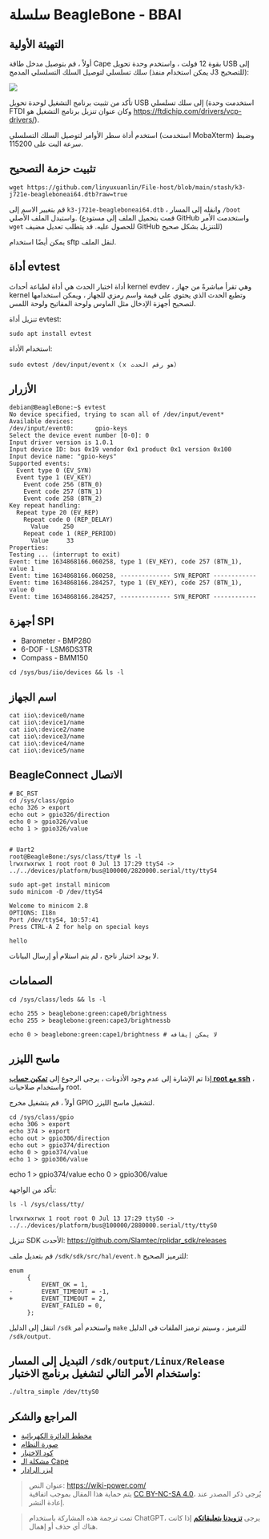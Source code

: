# سلسلة BeagleBone - BBAI

## التهيئة الأولية

أولاً ، قم بتوصيل مدخل طاقة Cape بقوة 12 فولت ، واستخدم وحدة تحويل USB إلى سلك تسلسلي لتوصيل السلك التسلسلي المدمج (يمكن استخدام منفذ J3 للتصحيح):

![](https://wiki-media-1253965369.cos.ap-guangzhou.myqcloud.com/img/20211027164010.png)

تأكد من تثبيت برنامج التشغيل لوحدة تحويل USB إلى سلك تسلسلي (استخدمت وحدة FTDI وكان عنوان تنزيل برنامج التشغيل هو <https://ftdichip.com/drivers/vcp-drivers/>).

استخدم أداة سطر الأوامر لتوصيل السلك التسلسلي (استخدمت MobaXterm) وضبط سرعة البت على 115200.

## تثبيت حزمة التصحيح

```shell
wget https://github.com/linyuxuanlin/File-host/blob/main/stash/k3-j721e-beagleboneai64.dtb?raw=true
```

قم بتغيير الاسم إلى `k3-j721e-beagleboneai64.dtb` ، وانقله إلى المسار `/boot` واستبدل الملف الأصلي. (قمت بتحميل الملف إلى مستودع GitHub واستخدمت الأمر `wget` للحصول عليه. قد يتطلب تعديل مضيف GitHub للتنزيل بشكل صحيح)

يمكن أيضًا استخدام sftp لنقل الملف.

## أداة evtest

أداة اختبار الحدث هي أداة لطباعة أحداث kernel evdev ، وهي تقرأ مباشرةً من جهاز kernel وتطبع الحدث الذي يحتوي على قيمة واسم رمزي للجهاز ، ويمكن استخدامها لتصحيح أجهزة الإدخال مثل الماوس ولوحة المفاتيح ولوحة اللمس.

تنزيل أداة evtest:

```shell
sudo apt install evtest
```

استخدام الأداة:

```shell
sudo evtest /dev/input/eventｘ（ｘ هو رقم الحدث）
```

## الأزرار

```shell
debian@BeagleBone:~$ evtest
No device specified, trying to scan all of /dev/input/event*
Available devices:
/dev/input/event0:      gpio-keys
Select the device event number [0-0]: 0
Input driver version is 1.0.1
Input device ID: bus 0x19 vendor 0x1 product 0x1 version 0x100
Input device name: "gpio-keys"
Supported events:
  Event type 0 (EV_SYN)
  Event type 1 (EV_KEY)
    Event code 256 (BTN_0)
    Event code 257 (BTN_1)
    Event code 258 (BTN_2)
Key repeat handling:
  Repeat type 20 (EV_REP)
    Repeat code 0 (REP_DELAY)
      Value    250
    Repeat code 1 (REP_PERIOD)
      Value     33
Properties:
Testing ... (interrupt to exit)
Event: time 1634868166.060258, type 1 (EV_KEY), code 257 (BTN_1), value 1
Event: time 1634868166.060258, -------------- SYN_REPORT ------------
Event: time 1634868166.284257, type 1 (EV_KEY), code 257 (BTN_1), value 0
Event: time 1634868166.284257, -------------- SYN_REPORT ------------
```

## أجهزة SPI

- Barometer - BMP280
- 6-DOF - LSM6DS3TR
- Compass - BMM150

```shell
cd /sys/bus/iio/devices && ls -l
```

## اسم الجهاز

```shell
cat iio\:device0/name
cat iio\:device1/name
cat iio\:device2/name
cat iio\:device3/name
cat iio\:device4/name
cat iio\:device5/name
```

## BeagleConnect الاتصال

```shell
# BC_RST
cd /sys/class/gpio
echo 326 > export
echo out > gpio326/direction
echo 0 > gpio326/value
echo 1 > gpio326/value


# Uart2
root@BeagleBone:/sys/class/tty# ls -l
lrwxrwxrwx 1 root root 0 Jul 13 17:29 ttyS4 -> ../../devices/platform/bus@100000/2820000.serial/tty/ttyS4

sudo apt-get install minicom
sudo minicom -D /dev/ttyS4

Welcome to minicom 2.8
OPTIONS: I18n
Port /dev/ttyS4, 10:57:41
Press CTRL-A Z for help on special keys

hello
```

لا يوجد اختبار ناجح ، لم يتم استلام أو إرسال البيانات.

## الصمامات

```shell
cd /sys/class/leds && ls -l

echo 255 > beaglebone:green:cape0/brightness
echo 255 > beaglebone:green:cape3/brightnessb

echo 0 > beaglebone:green:cape1/brightness # لا يمكن إيقافه
```

## ماسح الليزر

إذا تم الإشارة إلى عدم وجود الأذونات ، يرجى الرجوع إلى [**تمكين حساب root مع ssh**](https://wiki-power.com/ar/BeagleBone%E7%B3%BB%E5%88%97-%E5%9F%BA%E6%9C%AC%E5%8F%82%E6%95%B0%E4%B8%8E%E7%8E%AF%E5%A2%83%E9%85%8D%E7%BD%AE#%E5%90%AF%E7%94%A8-ssh-%E7%9A%84-root-%E5%B8%90%E6%88%B7) ، واستخدام صلاحيات root.

أولاً ، قم بتشغيل مخرج GPIO لتشغيل ماسح الليزر.

```shell
cd /sys/class/gpio
echo 306 > export
echo 374 > export
echo out > gpio306/direction
echo out > gpio374/direction
echo 0 > gpio374/value
echo 1 > gpio306/value
```

echo 1 > gpio374/value
echo 0 > gpio306/value

تأكد من الواجهة:

```shell
ls -l /sys/class/tty/

lrwxrwxrwx 1 root root 0 Jul 13 17:29 ttyS0 -> ../../devices/platform/bus@100000/2880000.serial/tty/ttyS0
```

تنزيل SDK الأحدث: <https://github.com/Slamtec/rplidar_sdk/releases>

قم بتعديل ملف `/sdk/sdk/src/hal/event.h` للترميز الصحيح:

```shell
enum
     {
         EVENT_OK = 1,
-        EVENT_TIMEOUT = -1,
+        EVENT_TIMEOUT = 2,
         EVENT_FAILED = 0,
     };
```

انتقل إلى الدليل `/sdk` واستخدم أمر `make` للترميز ، وسيتم ترميز الملفات في الدليل `/sdk/output`.

## التبديل إلى المسار `/sdk/output/Linux/Release` واستخدام الأمر التالي لتشغيل برنامج الاختبار:

```shell
./ultra_simple /dev/ttyS0
```

## المراجع والشكر

- [مخطط الدائرة الكهربائية](file:///C:/Users/Power/Projects/Internship_at_Seeed/Projects/Robotics_Cape_Rev2/Reference/BeagleBone%20AI%20TDA4VM_SCH_V1.0_210805.pdf)
- [صورة النظام](https://rcn-ee.net/rootfs/debian-arm64/)
- [كود الاختبار](https://gitee.com/gary87m/notes_seeed/blob/master/BBAI_Robotics%20Cape.md)
- [مشكلة الـ Cape](https://docs.qq.com/sheet/DU1BBZnNORlJhRG5w)
- [ليزر الرادار](https://github.com/Slamtec/rplidar_sdk)

> عنوان النص: <https://wiki-power.com/>  
> يتم حماية هذا المقال بموجب اتفاقية [CC BY-NC-SA 4.0](https://creativecommons.org/licenses/by/4.0/deed.zh)، يُرجى ذكر المصدر عند إعادة النشر.

> تمت ترجمة هذه المشاركة باستخدام ChatGPT، يرجى [**تزويدنا بتعليقاتكم**](https://github.com/linyuxuanlin/Wiki_MkDocs/issues/new) إذا كانت هناك أي حذف أو إهمال.

